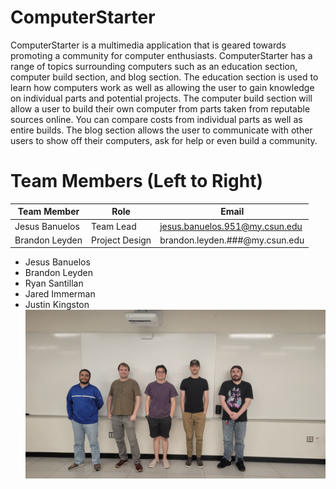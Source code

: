 # ComputerStarter
ComputerStarter is a multimedia application that is geared towards promoting a community for computer enthusiasts. ComputerStarter has a range of topics surrounding computers such as an education section, computer build section, and blog section. The education section is used to learn how computers work as well as allowing the user to gain knowledge on individual parts and potential projects. The computer build section will allow a user to build their own computer from parts taken from reputable sources online. You can compare costs from individual parts as well as entire builds. The blog section allows the user to communicate with other users to show off their computers, ask for help or even build a community.
# Team Members (Left to Right)
|Team Member|Role|Email|
|-----------|----|-----|
|Jesus Banuelos|Team Lead|jesus.banuelos.951@my.csun.edu|
|Brandon Leyden|Project Design|brandon.leyden.###@my.csun.edu|
- Jesus Banuelos
- Brandon Leyden
- Ryan Santillan
- Jared Immerman
- Justin Kingston
![Members](group_image.jpg)

